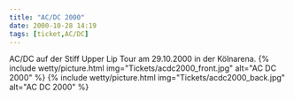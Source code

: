 ```yaml
---
title: "AC/DC 2000"
date: 2000-10-28 14:19
tags: [ticket,AC/DC]
---
```

AC/DC auf der Stiff Upper Lip Tour am 29.10.2000 in der Kölnarena.
{% include wetty/picture.html img="Tickets/acdc2000_front.jpg" alt="AC DC 2000" %}
{% include wetty/picture.html img="Tickets/acdc2000_back.jpg" alt="AC DC 2000" %}